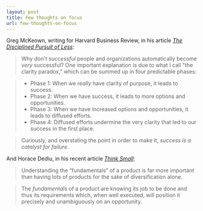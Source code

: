 ```yaml
---
layout: post
title: Few thoughts on focus
url: few-thoughts-on-focus
---
```


Greg McKeown, writing for Harvard Business Review, in his article [*The Disciplined Pursuit of Less*](http://blogs.hbr.org/cs/2012/08/the_disciplined_pursuit_of_less.html):

> Why don't *successful* people and organizations automatically become *very* successful? One important explanation is due to what I call "the clarity paradox," which can be summed up in four predictable phases:

> - Phase 1: When we *really* have clarity of purpose, it leads to success. 
> - Phase 2: When we have success, it leads to more options and opportunities. 
> - Phase 3: When we have increased options and opportunities, it leads to diffused efforts. 
> - Phase 4: Diffused efforts undermine the very clarity that led to our success in the first place.

> Curiously, and overstating the point in order to make it, *success is a catalyst for failure*.

And Horace Dediu, in his recent article [*Think Small*](http://www.asymco.com/2012/08/22/think-small/):

> Understanding the “fundamentals” of a product is far more important than having lots of products for the sake of diversification alone.

> The *fundamentals* of a product are knowing its job to be done and thus its requirements which, when well executed, will position it precisely and unambiguously on an opportunity.

